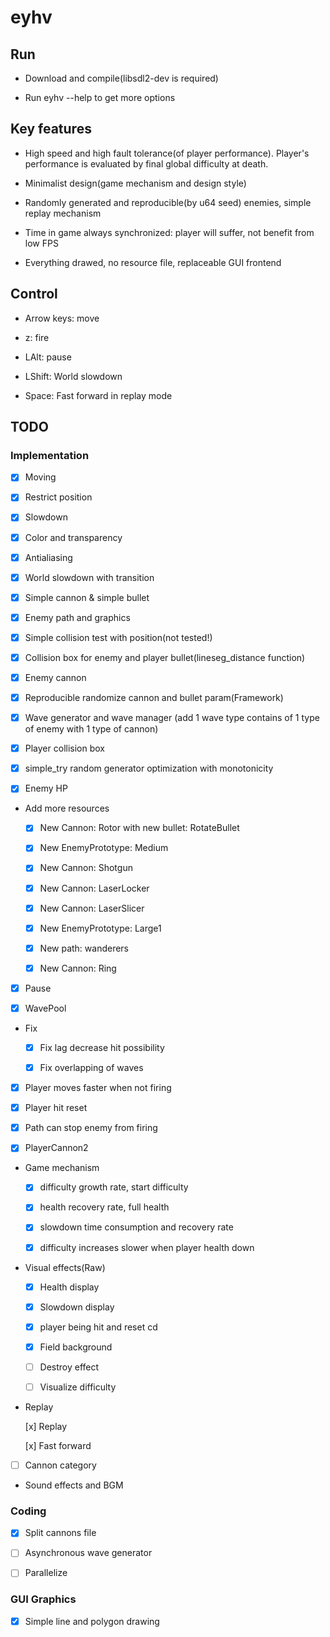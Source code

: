 # eyhv

## Run

* Download and compile(libsdl2-dev is required)

* Run eyhv --help to get more options

## Key features

* High speed and high fault tolerance(of player performance).
Player's performance is evaluated by final global difficulty at death.

* Minimalist design(game mechanism and design style) 

* Randomly generated and reproducible(by u64 seed) enemies, simple replay mechanism

* Time in game always synchronized: player will suffer, not benefit from low FPS

* Everything drawed, no resource file, replaceable GUI frontend

## Control

* Arrow keys: move

* z: fire

* LAlt: pause

* LShift: World slowdown

* Space: Fast forward in replay mode

## TODO

### Implementation

* [x] Moving

* [x] Restrict position 

* [x] Slowdown

* [x] Color and transparency

* [x] Antialiasing

* [x] World slowdown with transition

* [x] Simple cannon & simple bullet

* [x] Enemy path and graphics

* [x] Simple collision test with position(not tested!)

* [x] Collision box for enemy and player bullet(lineseg\_distance function)

* [x] Enemy cannon

* [x] Reproducible randomize cannon and bullet param(Framework)

* [x] Wave generator and wave manager
(add 1 wave type contains of 1 type of enemy with 1 type of cannon)

* [x] Player collision box

* [x] simple\_try random generator optimization with monotonicity

* [x] Enemy HP

* Add more resources

	* [x] New Cannon: Rotor with new bullet: RotateBullet

	* [x] New EnemyPrototype: Medium

	* [x] New Cannon: Shotgun

	* [x] New Cannon: LaserLocker

	* [x] New Cannon: LaserSlicer

	* [x] New EnemyPrototype: Large1

	* [x] New path: wanderers

	* [x] New Cannon: Ring

* [x] Pause

* [x] WavePool

* Fix

	* [x] Fix lag decrease hit possibility
	
	* [x] Fix overlapping of waves

* [x] Player moves faster when not firing

* [x] Player hit reset

* [x] Path can stop enemy from firing

* [x] PlayerCannon2

* Game mechanism

	* [x] difficulty growth rate, start difficulty

	* [x] health recovery rate, full health

	* [x] slowdown time consumption and recovery rate

	* [x] difficulty increases slower when player health down

* Visual effects(Raw)

	* [x] Health display

	* [x] Slowdown display

	* [x] player being hit and reset cd

	* [x] Field background

	* [ ] Destroy effect

	* [ ] Visualize difficulty

* Replay

	[x] Replay

	[x] Fast forward

* [ ] Cannon category

* Sound effects and BGM

### Coding

* [x] Split cannons file

* [ ] Asynchronous wave generator

* [ ] Parallelize

### GUI Graphics

* [x] Simple line and polygon drawing
